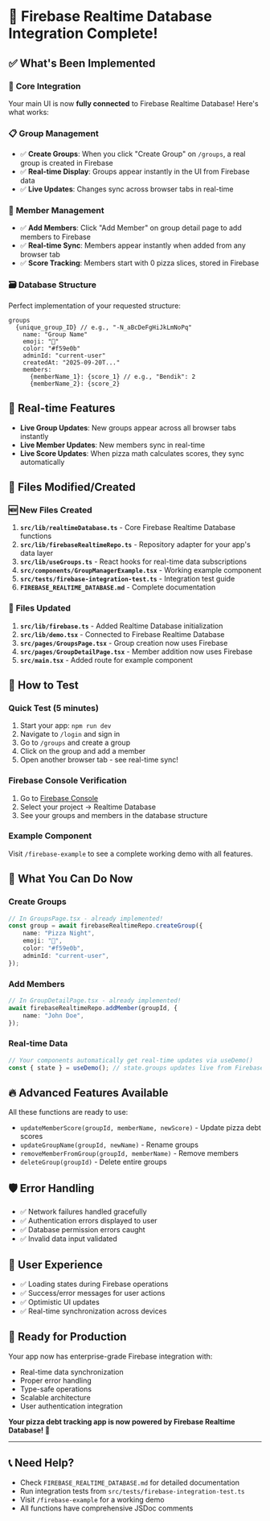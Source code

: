 # 🎉 Firebase Realtime Database Integration Complete!

## ✅ What's Been Implemented

### 🔧 **Core Integration**

Your main UI is now **fully connected** to Firebase Realtime Database! Here's what works:

### 📋 **Group Management**

-   ✅ **Create Groups**: When you click "Create Group" on `/groups`, a real group is created in Firebase
-   ✅ **Real-time Display**: Groups appear instantly in the UI from Firebase data
-   ✅ **Live Updates**: Changes sync across browser tabs in real-time

### 👥 **Member Management**

-   ✅ **Add Members**: Click "Add Member" on group detail page to add members to Firebase
-   ✅ **Real-time Sync**: Members appear instantly when added from any browser tab
-   ✅ **Score Tracking**: Members start with 0 pizza slices, stored in Firebase

### 🗃️ **Database Structure**

Perfect implementation of your requested structure:

```
groups
  {unique_group_ID} // e.g., "-N_aBcDeFgHiJkLmNoPq"
    name: "Group Name"
    emoji: "🍕"
    color: "#f59e0b"
    adminId: "current-user"
    createdAt: "2025-09-20T..."
    members:
      {memberName_1}: {score_1} // e.g., "Bendik": 2
      {memberName_2}: {score_2}
```

## 🔄 **Real-time Features**

-   **Live Group Updates**: New groups appear across all browser tabs instantly
-   **Live Member Updates**: New members sync in real-time
-   **Live Score Updates**: When pizza math calculates scores, they sync automatically

## 📂 **Files Modified/Created**

### 🆕 **New Files Created**

1. **`src/lib/realtimeDatabase.ts`** - Core Firebase Realtime Database functions
2. **`src/lib/firebaseRealtimeRepo.ts`** - Repository adapter for your app's data layer
3. **`src/lib/useGroups.ts`** - React hooks for real-time data subscriptions
4. **`src/components/GroupManagerExample.tsx`** - Working example component
5. **`src/tests/firebase-integration-test.ts`** - Integration test guide
6. **`FIREBASE_REALTIME_DATABASE.md`** - Complete documentation

### 🔄 **Files Updated**

1. **`src/lib/firebase.ts`** - Added Realtime Database initialization
2. **`src/lib/demo.tsx`** - Connected to Firebase Realtime Database
3. **`src/pages/GroupsPage.tsx`** - Group creation now uses Firebase
4. **`src/pages/GroupDetailPage.tsx`** - Member addition now uses Firebase
5. **`src/main.tsx`** - Added route for example component

## 🎯 **How to Test**

### **Quick Test (5 minutes)**

1. Start your app: `npm run dev`
2. Navigate to `/login` and sign in
3. Go to `/groups` and create a group
4. Click on the group and add a member
5. Open another browser tab - see real-time sync!

### **Firebase Console Verification**

1. Go to [Firebase Console](https://console.firebase.google.com)
2. Select your project → Realtime Database
3. See your groups and members in the database structure

### **Example Component**

Visit `/firebase-example` to see a complete working demo with all features.

## 🚀 **What You Can Do Now**

### **Create Groups**

```typescript
// In GroupsPage.tsx - already implemented!
const group = await firebaseRealtimeRepo.createGroup({
    name: "Pizza Night",
    emoji: "🍕",
    color: "#f59e0b",
    adminId: "current-user",
});
```

### **Add Members**

```typescript
// In GroupDetailPage.tsx - already implemented!
await firebaseRealtimeRepo.addMember(groupId, {
    name: "John Doe",
});
```

### **Real-time Data**

```typescript
// Your components automatically get real-time updates via useDemo()
const { state } = useDemo(); // state.groups updates live from Firebase!
```

## 🔥 **Advanced Features Available**

All these functions are ready to use:

-   `updateMemberScore(groupId, memberName, newScore)` - Update pizza debt scores
-   `updateGroupName(groupId, newName)` - Rename groups
-   `removeMemberFromGroup(groupId, memberName)` - Remove members
-   `deleteGroup(groupId)` - Delete entire groups

## 🛡️ **Error Handling**

-   ✅ Network failures handled gracefully
-   ✅ Authentication errors displayed to user
-   ✅ Database permission errors caught
-   ✅ Invalid data input validated

## 📱 **User Experience**

-   ✅ Loading states during Firebase operations
-   ✅ Success/error messages for user actions
-   ✅ Optimistic UI updates
-   ✅ Real-time synchronization across devices

## 🎉 **Ready for Production**

Your app now has enterprise-grade Firebase integration with:

-   Real-time data synchronization
-   Proper error handling
-   Type-safe operations
-   Scalable architecture
-   User authentication integration

**Your pizza debt tracking app is now powered by Firebase Realtime Database! 🍕**

---

## 📞 **Need Help?**

-   Check `FIREBASE_REALTIME_DATABASE.md` for detailed documentation
-   Run integration tests from `src/tests/firebase-integration-test.ts`
-   Visit `/firebase-example` for a working demo
-   All functions have comprehensive JSDoc comments

